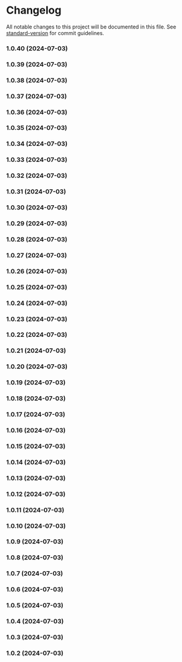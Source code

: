 # Changelog

All notable changes to this project will be documented in this file. See [standard-version](https://github.com/conventional-changelog/standard-version) for commit guidelines.

### 1.0.40 (2024-07-03)

### 1.0.39 (2024-07-03)

### 1.0.38 (2024-07-03)

### 1.0.37 (2024-07-03)

### 1.0.36 (2024-07-03)

### 1.0.35 (2024-07-03)

### 1.0.34 (2024-07-03)

### 1.0.33 (2024-07-03)

### 1.0.32 (2024-07-03)

### 1.0.31 (2024-07-03)

### 1.0.30 (2024-07-03)

### 1.0.29 (2024-07-03)

### 1.0.28 (2024-07-03)

### 1.0.27 (2024-07-03)

### 1.0.26 (2024-07-03)

### 1.0.25 (2024-07-03)

### 1.0.24 (2024-07-03)

### 1.0.23 (2024-07-03)

### 1.0.22 (2024-07-03)

### 1.0.21 (2024-07-03)

### 1.0.20 (2024-07-03)

### 1.0.19 (2024-07-03)

### 1.0.18 (2024-07-03)

### 1.0.17 (2024-07-03)

### 1.0.16 (2024-07-03)

### 1.0.15 (2024-07-03)

### 1.0.14 (2024-07-03)

### 1.0.13 (2024-07-03)

### 1.0.12 (2024-07-03)

### 1.0.11 (2024-07-03)

### 1.0.10 (2024-07-03)

### 1.0.9 (2024-07-03)

### 1.0.8 (2024-07-03)

### 1.0.7 (2024-07-03)

### 1.0.6 (2024-07-03)

### 1.0.5 (2024-07-03)

### 1.0.4 (2024-07-03)

### 1.0.3 (2024-07-03)

### 1.0.2 (2024-07-03)
